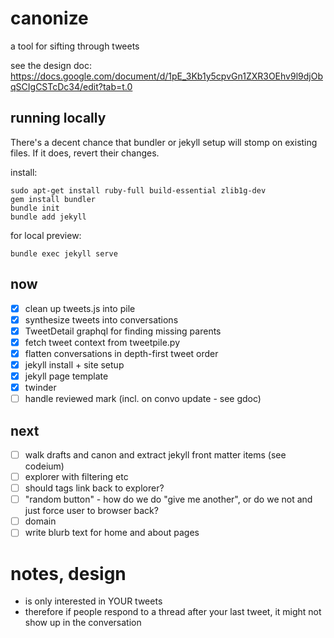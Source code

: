 # canonize
a tool for sifting through tweets

see the design doc: https://docs.google.com/document/d/1pE_3Kb1y5cpvGn1ZXR3OEhv9l9djObqSCIgCSTcDc34/edit?tab=t.0

## running locally

There's a decent chance that bundler or jekyll setup will stomp on existing files. If it does, revert their changes.

install:
```
sudo apt-get install ruby-full build-essential zlib1g-dev
gem install bundler
bundle init
bundle add jekyll
```

for local preview:
```
bundle exec jekyll serve
```

## now

- [x] clean up tweets.js into pile
- [x] synthesize tweets into conversations
- [x] TweetDetail graphql for finding missing parents
- [x] fetch tweet context from tweetpile.py
- [x] flatten conversations in depth-first tweet order
- [x] jekyll install + site setup
- [x] jekyll page template
- [x] twinder
- [ ] handle reviewed mark (incl. on convo update - see gdoc)

## next

- [ ] walk drafts and canon and extract jekyll front matter items (see codeium)
- [ ] explorer with filtering etc
- [ ] should tags link back to explorer?
- [ ] "random button" - how do we do "give me another", or do we not and just force user to browser back?
- [ ] domain
- [ ] write blurb text for home and about pages

# notes, design

- is only interested in YOUR tweets
- therefore if people respond to a thread after your last tweet, it might not show up in the conversation